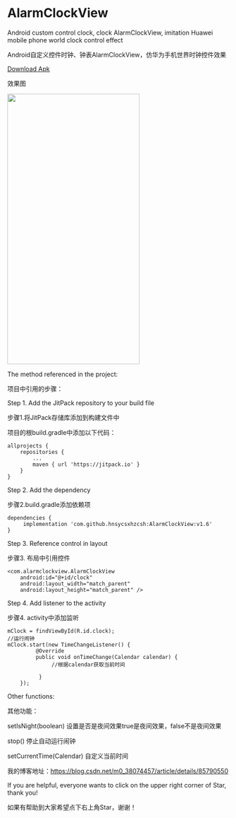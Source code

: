 # AlarmClockView
Android custom control clock, clock AlarmClockView, imitation Huawei mobile phone world clock control effect

Android自定义控件时钟、钟表AlarmClockView，仿华为手机世界时钟控件效果

<a href="https://github.com/hnsycsxhzcsh/AlarmClockView/blob/master/myres/alarmclock.apk">Download Apk</a>

效果图

<img src="https://github.com/hnsycsxhzcsh/AlarmClockView/blob/master/myres/alarmclock.gif" width="300" height="612">

The method referenced in the project:

项目中引用的步骤：

Step 1. Add the JitPack repository to your build file

步骤1.将JitPack存储库添加到构建文件中

项目的根build.gradle中添加以下代码：

 	allprojects {
		repositories {
			...
			maven { url 'https://jitpack.io' }
		}
	}

Step 2. Add the dependency

步骤2.build.gradle添加依赖项


	dependencies {
         implementation 'com.github.hnsycsxhzcsh:AlarmClockView:v1.6'
	}

Step 3. Reference control in layout

步骤3. 布局中引用控件

	<com.alarmclockview.AlarmClockView
        android:id="@+id/clock"
        android:layout_width="match_parent"
        android:layout_height="match_parent" />

Step 4. Add listener to the activity

步骤4. activity中添加监听

    mClock = findViewById(R.id.clock);
    //运行闹钟
    mClock.start(new TimeChangeListener() {
             @Override
             public void onTimeChange(Calendar calendar) {
                  //根据calendar获取当前时间

              }
        });

Other functions:

其他功能：

setIsNight(boolean)  设置是否是夜间效果true是夜间效果，false不是夜间效果

stop()  停止自动运行闹钟

setCurrentTime(Calendar)  自定义当前时间

我的博客地址：https://blog.csdn.net/m0_38074457/article/details/85790550

If you are helpful, everyone wants to click on the upper right corner of Star, thank you!

如果有帮助到大家希望点下右上角Star，谢谢！

